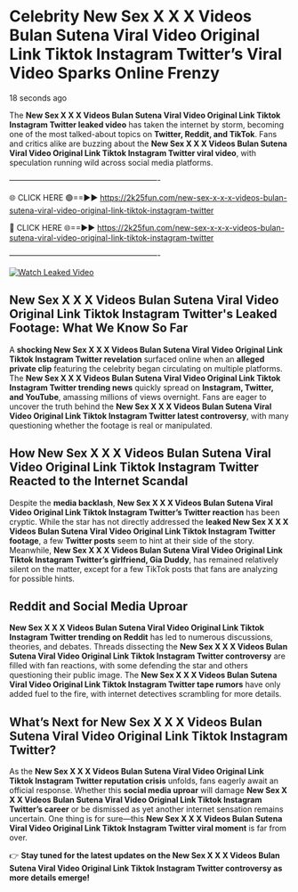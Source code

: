 # Celebrity New Sex X X X Videos Bulan Sutena Viral Video Original Link Tiktok Instagram Twitter’s Viral Video Sparks Online Frenzy

18 seconds ago

The **New Sex X X X Videos Bulan Sutena Viral Video Original Link Tiktok Instagram Twitter leaked video** has taken the internet by storm, becoming one of the most talked-about topics on **Twitter, Reddit, and TikTok**. Fans and critics alike are buzzing about the **New Sex X X X Videos Bulan Sutena Viral Video Original Link Tiktok Instagram Twitter viral video**, with speculation running wild across social media platforms.

———————————————————-

🌐 CLICK HERE 🟢==►► https://2k25fun.com/new-sex-x-x-x-videos-bulan-sutena-viral-video-original-link-tiktok-instagram-twitter

🔴 CLICK HERE 🌐==►► https://2k25fun.com/new-sex-x-x-x-videos-bulan-sutena-viral-video-original-link-tiktok-instagram-twitter

———————————————————-

[![Watch Leaked Video](https://miro.medium.com/v2/resize:fit:828/format:webp/1*cilzJN44JGOrTw9NJCrNHA.gif "Watch Leaked Video")](https://2k25fun.com/new-sex-x-x-x-videos-bulan-sutena-viral-video-original-link-tiktok-instagram-twitter)

## **New Sex X X X Videos Bulan Sutena Viral Video Original Link Tiktok Instagram Twitter's Leaked Footage: What We Know So Far**  
A **shocking New Sex X X X Videos Bulan Sutena Viral Video Original Link Tiktok Instagram Twitter revelation** surfaced online when an **alleged private clip** featuring the celebrity began circulating on multiple platforms. The **New Sex X X X Videos Bulan Sutena Viral Video Original Link Tiktok Instagram Twitter trending news** quickly spread on **Instagram, Twitter, and YouTube**, amassing millions of views overnight. Fans are eager to uncover the truth behind the **New Sex X X X Videos Bulan Sutena Viral Video Original Link Tiktok Instagram Twitter latest controversy**, with many questioning whether the footage is real or manipulated.  

## **How New Sex X X X Videos Bulan Sutena Viral Video Original Link Tiktok Instagram Twitter Reacted to the Internet Scandal**  
Despite the **media backlash**, **New Sex X X X Videos Bulan Sutena Viral Video Original Link Tiktok Instagram Twitter’s Twitter reaction** has been cryptic. While the star has not directly addressed the **leaked New Sex X X X Videos Bulan Sutena Viral Video Original Link Tiktok Instagram Twitter footage**, a few **Twitter posts** seem to hint at their side of the story. Meanwhile, **New Sex X X X Videos Bulan Sutena Viral Video Original Link Tiktok Instagram Twitter’s girlfriend, Gia Duddy**, has remained relatively silent on the matter, except for a few TikTok posts that fans are analyzing for possible hints.  

## **Reddit and Social Media Uproar**  
**New Sex X X X Videos Bulan Sutena Viral Video Original Link Tiktok Instagram Twitter trending on Reddit** has led to numerous discussions, theories, and debates. Threads dissecting the **New Sex X X X Videos Bulan Sutena Viral Video Original Link Tiktok Instagram Twitter controversy** are filled with fan reactions, with some defending the star and others questioning their public image. The **New Sex X X X Videos Bulan Sutena Viral Video Original Link Tiktok Instagram Twitter tape rumors** have only added fuel to the fire, with internet detectives scrambling for more details.  

## **What’s Next for New Sex X X X Videos Bulan Sutena Viral Video Original Link Tiktok Instagram Twitter?**  
As the **New Sex X X X Videos Bulan Sutena Viral Video Original Link Tiktok Instagram Twitter reputation crisis** unfolds, fans eagerly await an official response. Whether this **social media uproar** will damage **New Sex X X X Videos Bulan Sutena Viral Video Original Link Tiktok Instagram Twitter’s career** or be dismissed as yet another internet sensation remains uncertain. One thing is for sure—this **New Sex X X X Videos Bulan Sutena Viral Video Original Link Tiktok Instagram Twitter viral moment** is far from over.  

👉 **Stay tuned for the latest updates on the New Sex X X X Videos Bulan Sutena Viral Video Original Link Tiktok Instagram Twitter controversy as more details emerge!**  